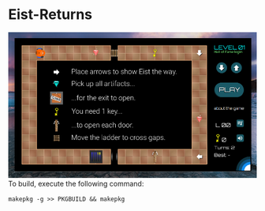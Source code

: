 # Eist-Returns
![Eist-Returns](/eist-returns/DeepinScreenshot_select-area_20171119100043.png)
To build, execute the following command:
```
makepkg -g >> PKGBUILD && makepkg
